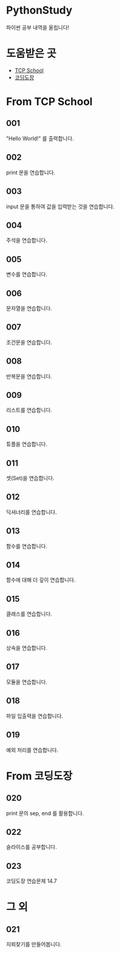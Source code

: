 # PythonStudy
파이썬 공부 내역을 올립니다!

# 도움받은 곳
* [TCP School](http://tcpschool.com/python2018/intro)
* [코딩도장](https://dojang.io/course/view.php?id=7)

# From TCP School

## 001
"Hello World!" 를 출력합니다.

## 002
print 문을 연습합니다.

## 003
input 문을 통하여 값을 입력받는 것을 연습합니다.

## 004
주석을 연습합니다.

## 005
변수를 연습합니다.

## 006
문자열을 연습합니다.

## 007
조건문을 연습합니다.

## 008
반복문을 연습합니다.

## 009
리스트를 연습합니다.

## 010
튜플을 연습합니다.

## 011
셋(Set)을 연습합니다.

## 012
딕셔너리를 연습합니다.

## 013
함수를 연습합니다.

## 014
함수에 대해 더 깊이 연습합니다.

## 015
클래스를 연습합니다.

## 016
상속을 연습합니다.

## 017
모듈을 연습합니다.

## 018
파일 입출력을 연습합니다.

## 019
예외 처리를 연습합니다.

# From 코딩도장

## 020
print 문의 sep, end 를 활용합니다.

## 022
슬라이스를 공부합니다.

## 023
코딩도장 연습문제 14.7

# 그 외

## 021
지뢰찾기를 만들어봅니다.